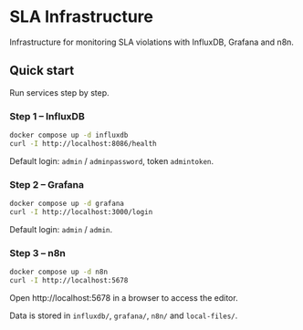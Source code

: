 # SLA Infrastructure

Infrastructure for monitoring SLA violations with InfluxDB, Grafana and n8n.

## Quick start

Run services step by step.

### Step 1 – InfluxDB
```bash
docker compose up -d influxdb
curl -I http://localhost:8086/health
```
Default login: `admin` / `adminpassword`, token `admintoken`.

### Step 2 – Grafana
```bash
docker compose up -d grafana
curl -I http://localhost:3000/login
```
Default login: `admin` / `admin`.

### Step 3 – n8n
```bash
docker compose up -d n8n
curl -I http://localhost:5678
```
Open http://localhost:5678 in a browser to access the editor.

Data is stored in `influxdb/`, `grafana/`, `n8n/` and `local-files/`.
